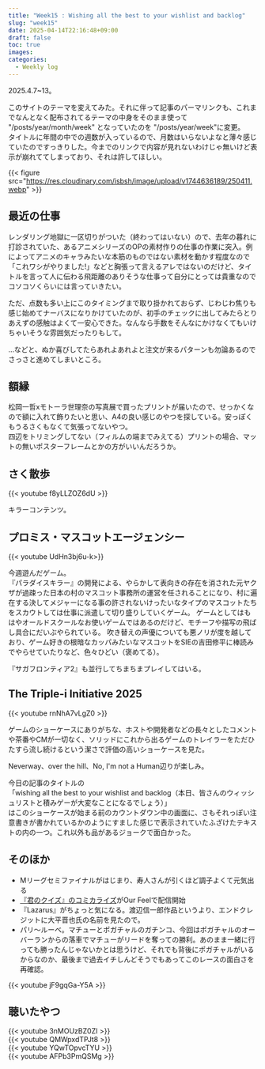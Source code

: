 ```yaml
---
title: "Week15 : Wishing all the best to your wishlist and backlog"
slug: "week15"
date: 2025-04-14T22:16:48+09:00
draft: false
toc: true
images:
categories:
  - Weekly log
---
```


2025.4.7~13。

このサイトのテーマを変えてみた。それに伴って記事のパーマリンクも、これまでなんとなく配布されてるテーマの中身をそのまま使って "/posts/year/month/week" となっていたのを "/posts/year/week"に変更。  
タイトルに年間の中での週数が入っているので、月数はいらないよなと薄々感じていたのですっきりした。今までのリンクで内容が見れないわけじゃ無いけど表示が崩れててしまっており、それは許してほしい。  

{{< figure src="https://res.cloudinary.com/isbsh/image/upload/v1744636189/250411.webp" >}}

<!--more-->

## 最近の仕事

レンダリング地獄に一区切りがついた（終わってはいない）ので、去年の暮れに打診されていた、あるアニメシリーズのOPの素材作りの仕事の作業に突入。例によってアニメのキャラみたいな本筋のものではない素材を動かす程度なので「これワシがやりました!」などと胸張って言えるアレではないのだけど、タイトルを言って人に伝わる飛距離のありそうな仕事って自分にとっては貴重なのでコソコソくらいには言っていきたい。  

ただ、点数も多い上にこのタイミングまで取り掛かれておらず、じわじわ焦りも感じ始めてナーバスになりかけていたのが、初手のチェックに出してみたらとりあえずの感触はよくて一安心できた。なんなら手数をそんなにかけなくてもいけちゃいそうな雰囲気だったりもして。

…などと、ぬか喜びしてたらあれよあれよと注文が来るパターンも勿論あるのでさっさと進めてしまいところ。  

## 額縁

松岡一哲xモトーラ世理奈の写真展で買ったプリントが届いたので、せっかくなので額に入れて飾りたいと思い、A4の良い感じのやつを探している。安っぽくもうるさくもなくて気張ってないやつ。  
四辺をトリミングしてない（フィルムの端までみえてる）プリントの場合、マットの無いポスターフレームとかの方がいいんだろうか。

## さく散歩

{{< youtube f8yLLZOZ6dU >}}

キラーコンテンツ。

## プロミス・マスコットエージェンシー

{{< youtube UdHn3bj6u-k>}}

今週遊んだゲーム。  
『パラダイスキラー』の開発による、やらかして表向きの存在を消された元ヤクザが過疎った日本の村のマスコット事務所の運営を任されることになり、村に遍在する決してメジャーになる事の許されないけったいなタイプのマスコットたちをスカウトしては仕事に派遣して切り盛りしていくゲーム。
ゲームとしてはもはやオールドスクールなお使いゲームではあるのだけど、モチーフや描写の飛ばし具合にだいぶやられている。
吹き替えの声優についても悪ノリが度を越しており、ゲーム好きの根暗なカッパみたいなマスコットをSIEの吉田修平に棒読みでやらせていたりなど、色々ひどい（褒めてる）。

『サガフロンティア2』も並行してちまちまプレイしてはいる。

## The Triple-i Initiative 2025

{{< youtube rnNhA7vLgZ0 >}}

ゲームのショーケースにありがちな、ホストや開発者などの長々としたコメントや茶番やCMが一切なく、ソリッドにこれから出るゲームのトレイラーをただひたすら流し続けるという潔さで評価の高いショーケースを見た。

Neverway、over the hill、No, I'm not a Human辺りが楽しみ。

今日の記事のタイトルの  
「wishing all the best to your wishlist and backlog（本日、皆さんのウィッシュリストと積みゲーが大変なことになるでしょう）」  
はこのショーケースが始まる前のカウントダウン中の画面に、さもそれっぽい注意書きが書かれているかのようにすました感じで表示されていたふざけたテキストの内の一つ。これ以外も品があるジョークで面白かった。

## そのほか

- Mリーグセミファイナルがはじまり、寿人さんが引くほど調子よくて元気出る
- [『君のクイズ』のコミカライズ](https://ourfeel.jp/episode/2550912965442737486)がOur Feelで配信開始
- 『Lazarus』がちょっと気になる。渡辺信一郎作品というより、エンドクレジットに大平晋也氏の名前を見たので。
- パリ～ルーベ。マチューとポガチャルのガチンコ、今回はポガチャルのオーバーランからの落車でマチューがリードを奪っての勝利。あのまま一緒に行っても勝ったんじゃないかとは思うけど、それでも背後にポガチャルがいるからなのか、最後まで過去イチしんどそうでもあってこのレースの面白さを再確認。

{{< youtube jF9gqGa-Y5A >}}

## 聴いたやつ

{{< youtube 3nMOUzBZ0ZI >}}  
{{< youtube  QMWpxdTPJt8 >}}  
{{< youtube YQwTOpvcTYU >}}  
{{< youtube AFPb3PmQSMg >}}